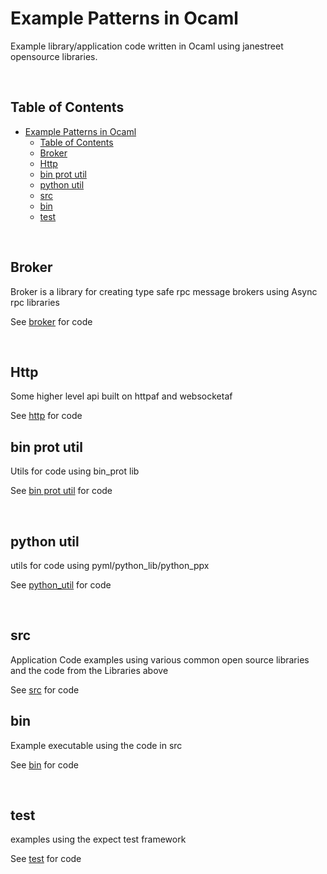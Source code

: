 # Example Patterns in Ocaml


Example library/application code written in Ocaml using janestreet opensource libraries.

<br/>

## Table of Contents
- [Example Patterns in Ocaml](#example-patterns-in-ocaml)
  - [Table of Contents](#table-of-contents)
  - [Broker](#broker)
  - [Http](#http)
  - [bin prot util](#bin-prot-util)
  - [python util](#python-util)
  - [src](#src)
  - [bin](#bin)
  - [test](#test)


<br/>

## Broker

Broker is a library for creating type safe rpc message brokers using Async rpc libraries


See [broker](/broker) for code


<br/>

## Http

Some higher level api built on httpaf and websocketaf 

See [http](/http) for code

## bin prot util

Utils for code using bin_prot lib

See [bin prot util](/bin_prot_util) for code

<br/>

## python util

utils for code using pyml/python_lib/python_ppx

See [python_util](/python_util) for code

<br/>

## src 

Application Code examples using various common open source libraries and the code from the Libraries above

See [src](/src) for code
<br/>

## bin

Example executable using the code in src

See [bin](/bin) for code

<br/>

## test

examples using the expect test framework


See [test](/test) for code

<br/>
